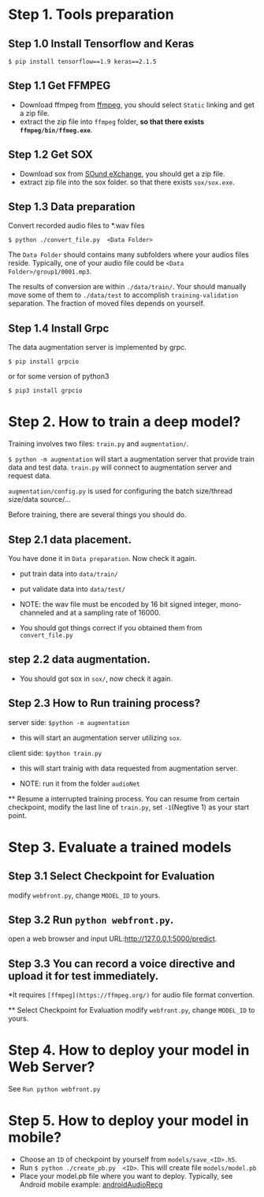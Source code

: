 # Step 1. Tools preparation

## Step 1.0 Install Tensorflow and Keras

`$ pip install tensorflow==1.9 keras==2.1.5`

## Step 1.1 Get FFMPEG
* Download ffmpeg from [ffmpeg](http://ffmpeg.zeranoe.com/builds/), you should select `Static` linking and get a zip file.
* extract the zip file into `ffmpeg` folder, __so that there exists `ffmpeg/bin/ffmeg.exe`__.

## Step 1.2 Get SOX
* Download sox from [SOund eXchange](https://sourceforge.net/projects/sox/files/sox/14.4.2/), you should get a zip file.
* extract zip file into the sox folder. so that there exists `sox/sox.exe`.

## Step 1.3 Data preparation
Convert recorded audio files to *.wav files

`$ python ./convert_file.py  <Data Folder>`

The `Data Folder` should contains many subfolders where your audios files reside. Typically, one of your audio file could be `<Data Folder>/group1/0001.mp3`.

The results of conversion are within `./data/train/`. Your should manually move some of them to `./data/test` to accomplish `training-validation` separation. 
The fraction of moved files depends on yourself.

## Step 1.4 Install Grpc
The data augmentation server is implemented by grpc.

`$ pip install grpcio`

or for some version of python3

`$ pip3 install grpcio`

# Step 2. How to train a deep model?
Training involves two files: `train.py` and `augmentation/`.

`$ python -m augmentation` will start a augmentation server that provide train data and test data.
`train.py` will connect to augmentation server and request data.

`augmentation/config.py` is used for configuring the batch size/thread size/data source/...

Before training, there are several things you should do.

## Step 2.1 data placement.
You have done it in `Data preparation`. Now check it again.

* put train data into `data/train/`
* put validate data into `data/test/`

* NOTE: the wav file must be encoded by 16 bit signed integer, mono-channeled and at a sampling rate of 16000.
* You should got things correct if you obtained them from `convert_file.py`

## step 2.2 data augmentation.
* You should got sox in `sox/`, now check it again.

## Step 2.3 How to Run training process?
server side: `$python -m augmentation`
* this will start an augmentation server utilizing `sox`.

client side: `$python train.py`
* this will start trainig with data requested from augmentation server.

* NOTE: run it from the folder `audioNet`

** Resume a interrupted training process.
You can resume from certain checkpoint, modify the last line of `train.py`, set `-1`(Negtive 1) as your start point.

# Step 3. Evaluate a trained models
## Step 3.1 Select Checkpoint for Evaluation
modify `webfront.py`, change `MODEL_ID` to yours.

## Step 3.2 Run `python webfront.py`. 
open a web browser and input URL:http://127.0.0.1:5000/predict. 

## Step 3.3 You can record a voice directive and upload it for test immediately. 

*It requires `[ffmpeg](https://ffmpeg.org/)` for audio file format convertion.

** Select Checkpoint for Evaluation
modify `webfront.py`, change `MODEL_ID` to yours.

# Step 4. How to deploy your model in Web Server?   
See `Run python webfront.py`

# Step 5. How to deploy your model in mobile? 
* Choose an `ID` of checkpoint by yourself from `models/save_<ID>.h5`.
* Run `$ python ./create_pb.py  <ID>`.  This will create file `models/model.pb`
*  Place your model.pb file where you want to deploy. Typically, see Android mobile example: [androidAudioRecg](http://gitlab.icenter.tsinghua.edu.cn/saturnlab/androidAudioRecg)


